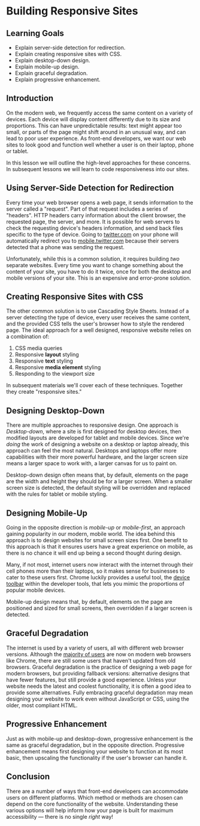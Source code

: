 # Building Responsive Sites

## Learning Goals

- Explain server-side detection for redirection.
- Explain creating responsive sites with CSS.
- Explain desktop-down design.
- Explain mobile-up design.
- Explain graceful degradation.
- Explain progressive enhancement.

## Introduction

On the modern web, we frequently access the same content on a variety of
devices. Each device will display content differently due to its size and
proportions. This can have unpredictable results: text might appear too small,
or parts of the page might shift around in an unusual way, and can lead to poor
user experience. As front-end developers, we want our web sites to look good and
function well whether a user is on their laptop, phone or tablet.

In this lesson we will outline the high-level approaches for these concerns. In
subsequent lessons we will learn to code responsiveness into our sites.

## Using Server-Side Detection for Redirection

Every time your web browser opens a web page, it sends information to the server
called a "request". Part of that request includes a series of "headers". HTTP
headers carry information about the client browser, the requested page, the
server, and more. It is possible for web servers to check the requesting
device's headers information, and send back files specific to the type of
device. Going to [twitter.com](twitter.com) on your phone will automatically
redirect you to [mobile.twitter.com](mobile.twitter.com) because their servers
detected that a phone was sending the request.

Unfortunately, while this is a common solution, it requires building _two_
separate websites. Every time you want to change something about the content of
your site, you have to do it twice, once for both the desktop and mobile
versions of your site. This is an expensive and error-prone solution.

## Creating Responsive Sites with CSS

The other common solution is to use Cascading Style Sheets. Instead of a server
detecting the type of device, every user receives the same content, and the
provided CSS tells the user's browser how to style the rendered page. The ideal
approach for a well designed, responsive website relies on a combination of:

1. CSS media queries
2. Responsive **layout** styling
3. Responsive **text** styling
4. Responsive **media element** styling
5. Responding to the viewport size

In subsequent materials we'll cover each of these techniques. Together they
create "responsive sites."

## Designing Desktop-Down

There are multiple approaches to responsive design. One approach is
_Desktop-down_, where a site is first designed for desktop devices, then
modified layouts are developed for tablet and mobile devices. Since we're
_doing_ the work of designing a website on a desktop or laptop already, this
approach can feel the most natural. Desktops and laptops offer more capabilities
with their more powerful hardware, and the larger screen size means a larger
space to work with, a larger canvas for us to paint on.

Desktop-down design often means that, by default, elements on the page are the
width and height they should be for a larger screen. When a smaller screen size
is detected, the default styling will be overridden and replaced with the rules
for tablet or mobile styling.

## Designing Mobile-Up

Going in the opposite direction is _mobile-up_ or _mobile-first_, an approach
gaining popularity in our modern, mobile world. The idea behind this approach is
to design websites for small screen sizes first. One benefit to this approach is
that it ensures users have a great experience on mobile, as there is no chance
it will end up being a second thought during design.

Many, if not most, internet users now interact with the internet through their
cell phones more than their laptops, so it makes sense for businesses to cater
to these users first. Chrome luckily provides a useful tool, the
[device toolbar](https://developers.google.com/web/tools/chrome-devtools/device-mode/emulate-mobile-viewports)
within the developer tools, that lets you mimic the proportions of popular
mobile devices.

Mobile-up design means that, by default, elements on the page are positioned and
sized for small screens, then overridden if a larger screen is detected.

## Graceful Degradation

The internet is used by a variety of users, all with different web browser
versions. Although the
[majority of users](https://www.w3schools.com/browsers/default.asp) are now on
modern web browsers like Chrome, there are still some users that haven't updated
from old browsers. Graceful degradation is the practice of designing a web page
for modern browsers, but providing fallback versions: alternative designs that
have fewer features, but still provide a good experience. Unless your website
needs the latest and coolest functionality, it is often a good idea to provide
some alternatives. Fully embracing graceful degradation may mean designing your
website to work even without JavaScript or CSS, using the older, most compliant
HTML.

## Progressive Enhancement

Just as with mobile-up and desktop-down, progressive enhancement is the same as
graceful degradation, but in the opposite direction. Progressive enhancement
means first designing your website to function at its most basic, then upscaling
the functionality if the user's browser can handle it.

## Conclusion

There are a number of ways that front-end developers can accommodate users on
different platforms. Which method or methods are chosen can depend on the core
functionality of the website. Understanding these various options will help
inform how your page is built for maximum accessibility — there is no single
_right_ way!
